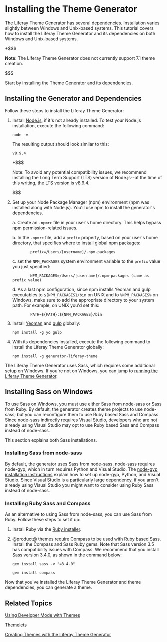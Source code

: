 # Installing the Theme Generator [](id=installing-the-theme-generator)

The Liferay Theme Generator has several dependencies. Installation varies 
slightly between Windows and Unix-based systems. This tutorial covers how to 
install the Liferay Theme Generator and its dependencies on both Windows and 
Unix-based systems. 

+$$$

**Note:** The Liferay Theme Generator does not currently support 7.1 theme 
creation.

$$$

Start by installing the Theme Generator and its dependencies. 

## Installing the Generator and Dependencies [](id=installing-the-generator-and-dependencies)

Follow these steps to install the Liferay Theme Generator:

1.  Install [Node.js](http://nodejs.org/), if it's not already installed. To 
    test your Node.js installation, execute the following command:

        node -v

    The resulting output should look similar to this:

        v8.9.4

    +$$$

    Note: To avoid any potential compatibility issues, we recommend installing
    the Long Term Support (LTS) version of Node.js--at the time of this writing,
    the LTS version is v8.9.4.
    
    $$$

2.  Set up your Node Package Manager (npm) environment (npm was installed along 
    with Node.js). You'll use npm to install the generator's dependencies.

    a.  Create an `.npmrc` file in your user's home directory. This helps bypass 
        npm permission-related issues. 

    b.  In the `.npmrc` file, add a `prefix` property, based on your user's 
        home directory, that specifies where to install global npm packages:

                prefix=/Users/[username]/.npm-packages

    c.  set the `NPM_PACKAGES` system environment variable to the `prefix` 
        value you just specified:

                NPM_PACKAGES=/Users/[username]/.npm-packages (same as prefix value)

    d.  As a last npm configuration, since npm installs Yeoman and gulp 
        executables to `${NPM_PACKAGES}/bin` on UNIX and to `%NPM_PACKAGES%` on 
        Windows, make sure to add the appropriate directory to your system path. 
        For example, on UNIX you'd set this:

                PATH=${PATH}:${NPM_PACKAGES}/bin

3.  Install 
    [Yeoman](http://yeoman.io/) 
    and 
    [gulp](https://www.npmjs.com/package/gulp) 
    globally:

        npm install -g yo gulp

4.  With its dependencies installed, execute the following command to install 
    the Liferay Theme Generator globally:

        npm install -g generator-liferay-theme

The Liferay Theme Generator uses Sass, which requires some additional setup on 
Windows. If you're not on Windows, you can jump to 
[running the Liferay Theme Generator](#running-the-themes-generator).

## Installing Sass on Windows [](id=installing-sass-on-windows)

To use Sass on Windows, you must use either Sass from node-sass or Sass from
Ruby. By default, the generator creates theme projects to use node-sass; but you
can reconfigure them to use Ruby based Sass and Compass. Since node-sass
indirectly requires Visual Studio, developers who are not already using Visual
Studio may opt to use Ruby based Sass and Compass instead of node-sass. 

This section explains both Sass installations. 

### Installing Sass from node-sass [](id=installing-sass-from-node-sass)

By default, the generator uses Sass from node-sass. node-sass requires node-gyp,
which in turn requires Python and Visual Studio. The 
[node-gyp installation instructions](https://github.com/nodejs/node-gyp#installation)
explain how to set up node-gyp, Python, and Visual Studio. Since Visual Studio 
is a particularly large dependency, if you aren't already using Visual Studio 
you might want to consider using Ruby Sass instead of node-sass. 

### Installing Ruby Sass and Compass [](id=installing-ruby-sass-and-compass)

As an alternative to using Sass from node-sass, you can use Sass from Ruby. 
Follow these steps to set it up:

1.  Install Ruby via the 
    [Ruby installer](http://rubyinstaller.org/).
    
2.  @product@ themes require Compass to be used with Ruby based Sass. Install 
    the Compass and Sass Ruby gems. Note that Sass version 3.5 has compatibility 
    issues with Compass. We recommend that you install Sass version 3.4.0, as 
    shown in the command below:
    
        gem install sass -v "=3.4.0"

        gem install compass

Now that you've installed the Liferay Theme Generator and theme dependencies, 
you can generate a theme.

## Related Topics [](id=related-topics)

[Using Developer Mode with Themes](/develop/tutorials/-/knowledge_base/7-1/using-developer-mode-with-themes)

[Themelets](/develop/tutorials/-/knowledge_base/7-1/themelets)

[Creating Themes with the Liferay Theme Generator](/develop/tutorials/-/knowledge_base/7-1/creating-themes-with-the-liferay-theme-generator)
